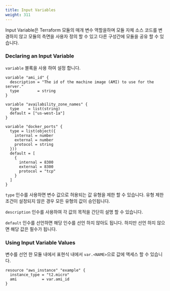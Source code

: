 ```yaml
---
title: Input Variables
weight: 311
---
```


Input Variable은 Terraform 모듈의 매개 변수 역할을하며 모듈 자체 소스 코드를 변경하지 않고 모듈의 측면을 사용자 정의 할 수 있고 다른 구성간에 모듈을 공유 할 수 있습니다.

### Declaring an Input Variable

`variable` 블록을 사용 하여 설정 합니다.

```
variable "ami_id" {
  description = "The id of the machine image (AMI) to use for the server."
  type        = string
}

variable "availability_zone_names" {
  type    = list(string)
  default = ["us-west-1a"]
}

variable "docker_ports" {
  type = list(object({
    internal = number
    external = number
    protocol = string
  }))
  default = [
    {
      internal = 8300
      external = 8300
      protocol = "tcp"
    }
  ]
}
```

`type` 인수를 사용하면 변수 값으로 허용되는 값 유형을 제한 할 수 있습니다. 유형 제한 조건이 설정되지 않은 경우 모든 유형의 값이 승인됩니다.

`description` 인수를 사용하여 각 값의 목적을 간단히 설명 할 수 있습니다.

`default` 인수를 선언하면 해당 인수를 선언 하지 않아도 됩니다. 하지만 선언 하지 않으면 해당 값은 필수가 됩니다.

### Using Input Variable Values

변수를 선언 한 모듈 내에서 표현식 내에서 `var.<NAME>`으로 값에 액세스 할 수 있습니다.

```
resource "aws_instance" "example" {
  instance_type = "t2.micro"
  ami           = var.ami_id
}
```

